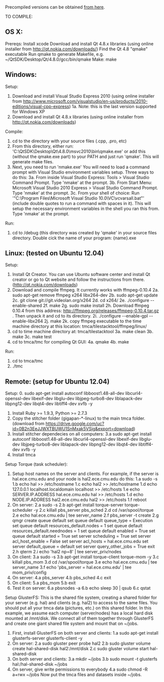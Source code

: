 Precompiled versions can be obtained [from here](http://wiki.gigapan.org/creating-time-machines).

TO COMPILE:

OS X:
-----
Prereqs: Install xcode
Download and install Qt 4.8.x libraries (using online installer from http://qt.nokia.com/downloads/)
Find the Qt 4.8 "qmake" executable
Run qmake to generate Makefile, e.g.
~/QtSDK/Desktop/Qt/4.8.0/gcc/bin/qmake 
Make:
make



Windows:
--------

Setup:
1. Download and install Visual Studio Express 2010 (using online installer from http://www.microsoft.com/visualstudio/en-us/products/2010-editions/visual-cpp-express)
  1a. Note: this is the last version supported for Windows XP
2. Download and install Qt 4.8.x libraries (using online installer from http://qt.nokia.com/downloads)

Compile:
1. cd to the directory with your source files (.cpp, .pro, etc)
2. From this directory, either run: 'C:\QtSDK\Desktop\Qt\4.8.0\msvc2010\bin\qmake.exe' or add this (without the qmake.exe part) to your PATH and just run 'qmake'. This will generate make files.
3. Next, you need to run 'nmake.exe' You will need to load a command prompt with Visual Studio environment variables setup. Three ways to do this:
 3a. From inside Visual Studio Express: Tools > Visual Studio Command Prompt. Type 'nmake' at the prompt.
 3b. From Start Menu: Microsoft Visual Studio 2010 Express > Visual Studio Command Prompt. Type 'nmake' at the prompt.
 3c. From your shell of choice: Run '"C:\Program Files\Microsoft Visual Studio 10.0\VC\vcvarsall.bat"' (include double quotes to run a command with spaces in it). This will setup the necessary environment variables in the shell you ran this from. Type 'nmake' at the prompt.

Run:
1. cd to /debug (this directory was created by 'qmake' in your source files directory. Double cick the name of your program: {name}.exe



Linux: (tested on Ubuntu 12.04)
-------------------------------

Setup:
1. Install Qt Creator. You can use Ubuntu software center and install Qt creator or go to Qt website and follow the instructions from there. (http://qt.nokia.com/downloads)
2. Download and compile ffmpeg. It currently works with ffmpeg-0.10.4
 2a. sudo apt-get remove ffmpeg x264 libx264-dev
 2b. sudo apt-get update
 2c. git clone git://git.videolan.org/x264
 2d. cd x264/
 2e. ./configure --enable-shared
 2f. make
 2g. sudo make install
 2h. Download ffmpeg 0.10.4 from this address: http://ffmpeg.org/releases/ffmpeg-0.10.4.tar.gz . Then unpack it and cd to its directory.
 2i. ./configure --enable-gpl --enable-libx264
 2j. make
 2k. copy ffmpeg executable to the time machine directory at this location: tmca/tilestacktool/ffmpeg/linux/
3. cd to time machine directory at: tmca/tilestacktool
 3a. make clean
 3b. make
 3c. make test
4. cd to tmca/tmc for compiling Qt GUI:
 4a. qmake
 4b. make

Run:
1. cd to tmca/tmc
2. ./tmc



Remote: (setup for Ubuntu 12.04)
--------------------------------

Setup:
0. sudo apt-get install autoconf libboost1.48-all-dev libcurl4-openssl-dev libexif-dev libglu-dev libjpeg-turbo8-dev liblapack-dev libpng12-dev libqt4-dev libtiff4-dev xvfb -y
1. Install Ruby >= 1.9.3, Python >= 2.7.3
2. Copy the stitcher folder (gigapan-*-linux) to the main tmca folder. (download from https://drive.google.com/uc?id=0B2n3EeJJWXTBUWU1SnMxak5VSjg&export=download)
3. Install stitcher dependecies on all computers:
 3.a sudo apt-get install autoconf libboost1.48-all-dev libcurl4-openssl-dev libexif-dev libglu-dev libjpeg-turbo8-dev liblapack-dev libpng12-dev libqt4-dev libtiff4-dev xvfb -y
4. Install tmca

Setup Torque (task scheduler):
1. Setup host names on the server and clients. For example, if the server is hal.ece.cmu.edu and your node is hal2.ece.cmu.edu do this:
  1.a sudo -s
  1.b echo hal >> /etc/hostname
  1.c echo hal2 >> /etc/hostname
  1.d echo 127.0.0.1 localhost.localdomain localhost >> /etc/hosts
  1.e echo SERVER.IP.ADDRESS hal.ece.cmu.edu hal >> /etc/hosts
  1.d echo NODE.IP.ADDRESS hal2.ece.cmu.edu hal2 >> /etc/hosts
  1.f reboot
2. On server:
 2.a sudo -s
 2.b apt-get install torque-server torque-scheduler -y
 2.c killall pbs_server pbs_sched
 2.d cd /var/spool/torque
 2.e echo hal.ece.cmu.edu | tee server_name
 2.f pbs_server -t create
 2.g qmgr
  create queue default
  set queue default queue_type = Execution
  set queue default resources_default.nodes = 1
  set queue default resources_default.neednodes = 1
  set queue default enabled = True
  set queue default started = True
  set server scheduling = True
  set server acl_host_enable = False
  set server acl_hosts = hal.ece.cmu.edu
  set server default_queue = default
  set server query_other_jobs = True
  exit
 2.h qterm
 2.i echo 'hal2 np=8' | tee server_priv/nodes
3. On client:
 3.a sudo -s
 3.b apt-get install torque-client torque-mom -y
 3.c killall pbs_mom
 3.d cd /var/spool/torque
 3.e echo hal.ece.cmu.edu | tee server_name
 3.f echo 'pbs_server = hal.ece.cmu.edu' | tee mom_priv/config
4. On server:
 4.a pbs_server
 4.b pbs_sched
 4.c exit
5. On client:
 5.a pbs_mom
 5.b exit
6. Test it on server:
 6.a pbsnodes -a
 6.b echo sleep 30 | qsub
 6.c qstat

Setup GlusterFS:
This is the shared file system, creating a shared folder for your server (e.g. hal) and clients (e.g. hal2) to access to the same files. You should put all your tmca data (pictures, etc.) on this shared folder. In this example, we assume each computer (server/nodes) has a local hard disk mounted at /mnt/disk. We connect all of them together through GlusterFS and create one giant shared file system and mount that on ~/jobs.
1. First, install GlusterFS on both server and clients:
 1.a sudo apt-get install glusterfs-server glusterfs-client -y
2. On server:
 2.a sudo gluster peer probe hal2
 2.b sudo gluster volume create hal-shared-disk hal2:/mnt/disk
 2.c sudo gluster volume start hal-shared-disk
3. On both server and clients:
 3.a mkdir ~/jobs
 3.b sudo mount -t glusterfs hal:/hal-shared-disk ~/jobs
4. On server, give write permissions to everybody
 4.a sudo chmod -R a+rwx ~/jobs
Now put the tmca files and datasets inside ~/jobs.

